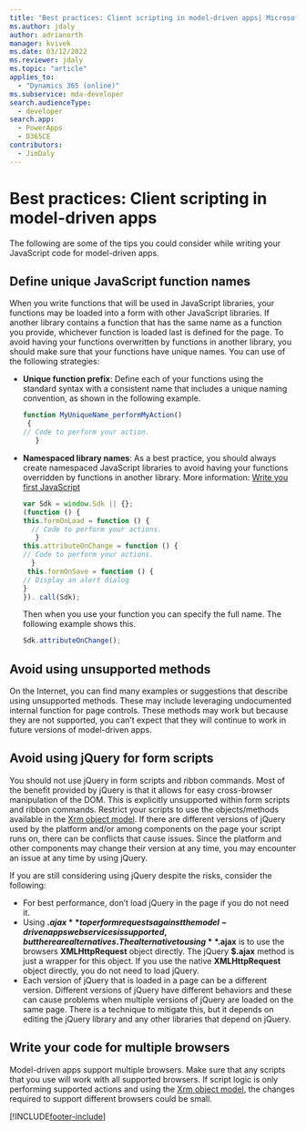 ```yaml
---
title: "Best practices: Client scripting in model-driven apps| MicrosoftDocs"
ms.author: jdaly
author: adrianorth
manager: kvivek
ms.date: 03/12/2022
ms.reviewer: jdaly
ms.topic: "article"
applies_to: 
  - "Dynamics 365 (online)"
ms.subservice: mda-developer
search.audienceType: 
  - developer
search.app: 
  - PowerApps
  - D365CE
contributors:
  - JimDaly
---
```

# Best practices: Client scripting in model-driven apps

The following are some of the tips you could consider while writing your JavaScript code for model-driven apps.

## Define unique JavaScript function names

When you write functions that will be used in JavaScript libraries, your functions may be loaded into a form with other JavaScript libraries. If another library contains a function that has the same name as a function you provide, whichever function is loaded last is defined for the page. To avoid having your functions overwritten by functions in another library, you should make sure that your functions have unique names. You can use of the following strategies:

- **Unique function prefix**: Define each of your functions using the standard syntax with a consistent name that includes a unique naming convention, as shown in the following example.
    ```JavaScript
    function MyUniqueName_performMyAction()
     {
    // Code to perform your action.
       }
    ```
- **Namespaced library names**:  As a best practice, you should always create namespaced JavaScript libraries to avoid having your functions overridden by functions in another library. More information: [Write you first JavaScript](walkthrough-write-your-first-client-script.md)
    ```JavaScript
    var Sdk = window.Sdk || {};
    (function () {
    this.formOnLoad = function () {
      // Code to perform your actions.
       }
    this.attributeOnChange = function () {
    // Code to perform your actions.
      } 
     this.formOnSave = function () {
    // Display an alert dialog
    }
    }). call(Sdk);
    ```

    Then when you use your function you can specify the full name. The following example shows this.

    ```JavaScript
    Sdk.attributeOnChange();
    ```


## Avoid using unsupported methods

On the Internet, you can find many examples or suggestions that describe using unsupported methods. These may include leveraging undocumented internal function for page controls. These methods may work but because they are not supported, you can’t expect that they will continue to work in future versions of model-driven apps.

## Avoid using jQuery for form scripts

You should not use jQuery in form scripts and ribbon commands. Most of the benefit provided by jQuery is that it allows for easy cross-browser manipulation of the DOM. This is explicitly unsupported within form scripts and ribbon commands. Restrict your scripts to use the objects/methods available in the [Xrm object model](understand-clientapi-object-model.md). If there are different versions of jQuery used by the platform and/or among components on the page your script runs on, there can be conflicts that cause issues. Since the platform and other components may change their version at any time, you may encounter an issue at any time by using jQuery.

If you are still considering using jQuery despite the risks, consider the following:

- For best performance, don’t load jQuery in the page if you do not need it.
- Using **$.ajax** to perform requests against the model-driven apps web services is supported, but there are alternatives. The alternative to using **$.ajax** is to use the browsers **XMLHttpRequest** object directly. The jQuery **$.ajax** method is just a wrapper for this object. If you use the native **XMLHttpRequest** object directly, you do not need to load jQuery.
- Each version of jQuery that is loaded in a page can be a different version. Different versions of jQuery have different behaviors and these can cause problems when multiple versions of jQuery are loaded on the same page. There is a technique to mitigate this, but it depends on editing the jQuery library and any other libraries that depend on jQuery.


## Write your code for multiple browsers

Model-driven apps support multiple browsers. Make sure that any scripts that you use will work with all supported browsers. If script logic is only performing supported actions and using the [Xrm object model](understand-clientapi-object-model.md), the changes required to support different browsers could be small.


[!INCLUDE[footer-include](../../../includes/footer-banner.md)]
